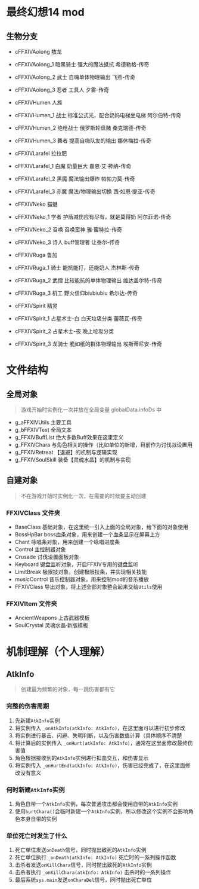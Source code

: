 # 最终幻想14 mod
## 生物分支
- cFFXIVAolong 敖龙  
- cFFXIVAolong_1 暗黑骑士 强大的魔法抵抗 希德勒格-传奇  
- cFFXIVAolong_2 武士 自嗨单体物理输出 飞燕-传奇  
- cFFXIVAolong_3 忍者 工具人 夕雾-传奇

- cFFXIVHumen 人族  
- cFFXIVHumen_1 战士 标准公式光，配合奶妈电梯坐电梯 阿尔伯特-传奇  
- cFFXIVHumen_2 绝枪战士 俄罗斯轮盘赌 桑克瑞德-传奇  
- cFFXIVHumen_3 舞者 提高自嗨队友的输出 娜休梅拉-传奇  

- cFFXIVLarafel 拉拉肥  
- cFFXIVLarafel_1 白魔 奶量巨大 嘉恩·艾·神纳-传奇  
- cFFXIVLarafel_2 黑魔 魔法输出爆炸 帕帕力莫-传奇  
- cFFXIVLarafel_3 赤魔 魔法/物理输出切换 西·如恩·提亚-传奇  

- cFFXIVNeko 猫魅  
- cFFXIVNeko_1 学者 护盾减伤应有尽有，就是莫得奶 阿尔菲诺-传奇  
- cFFXIVNeko_2 召唤 召唤蛮神 雅·蜜特拉-传奇  
- cFFXIVNeko_3 诗人 buff管理者 让泰尔-传奇

- cFFXIVRuga 鲁加  
- cFFXIVRuga_1 骑士 能抗能打，还能奶人 杰林斯-传奇  
- cFFXIVRuga_2 武僧 比较能抗的单体物理输出 维达盖尔特-传奇  
- cFFXIVRuga_3 机工 野火信仰biubiubiu 希尔达-传奇

- cFFXIVSpirit 精灵  
- cFFXIVSpirit_1 占星术士-白 白天垃圾分类 蕾薇瓦-传奇  
- cFFXIVSpirit_2 占星术士-夜 晚上垃圾分类  
- cFFXIVSpirit_3 龙骑士 脆如纸的群体物理输出 埃斯蒂尼安-传奇  

# 文件结构
## 全局对象
> 游戏开始时实例化一次并放在全局变量 globalData.infoDs 中
- g_aFFXIVUtils 主要工具
- g_bFFXIVText 全局文本
- g_FFXIVBuffList 绝大多数Buff效果在这里定义
- g_FFXIVChara 与角色相关的操作（比如单位的新增，目前作为讨伐战设置用
- g_FFXIVRetreat 【退避】的机制与逻辑实现
- g_FFXIVSoulSkill 装备【灵魂水晶】的机制与实现

## 自建对象
> 不在游戏开始时实例化一次，在需要的时候要主动创建
### FFXIVClass 文件夹
- BaseClass 基础对象，在这里统一引入上面的全局对象，给下面的对象使用
- BossHpBar boss血条对象，用来创建一个血条显示在屏幕上方
- Chant 咏唱条对象，用来创建一个咏唱进度条
- Control 主控制器对象
- Crusade 讨伐设置面板对象
- Keyboard 键盘监听对象，开启FFXIV专用的键盘监听
- LimitBreak 极限技对象，创建极限技条，并实现相关技能
- musicControl 音乐控制器对象，用来控制mod的音乐播放
- FFXIVClass 导出对象，将上述全部对象整合起来交给`Utils`使用

### FFXIVItem 文件夹
- AncientWeapons 上古武器模板
- SoulCrystal 灵魂水晶·新版模板

# 机制理解（个人理解）
## AtkInfo
> 创建最为频繁的对象，每一跳伤害都有它

### 完整的伤害周期
1. 先新建`AtkInfo`实例
2. 将实例传入 `_onAtkInfo(atkInfo: AtkInfo)`，在这里面可以进行初步修改
3. 将实例进行暴击、闪避、失明判断，以及伤害数值计算（具体顺序不清楚
4. 将计算后的实例传入 `_onHurt(atkInfo: AtkInfo)`，通常在这里面修改最终伤害值
5. 角色根据接收到的`AtkInfo`实例进行扣血交互，和伤害显示
6. 将实例传入 `_onHurtEnd(atkInfo: AtkInfo)`，伤害已经完成了，在这里面修改没有意义


### 何时新建`AtkInfo`实例
1. 角色自带一个`AtkInfo`实例，每次普通攻击都会使用自带的`AtkInfo`实例
2. 使用`hurtChara()`会临时新建一个`AtkInfo`实例，所以修改这个实例不会影响角色本身自带的实例

### 单位死亡时发生了什么
1. 死亡单位发送`onDeath`信号，同时抛出致死的`AtkInfo`实例
2. 死亡单位执行 `_onDeath(atkInfo: AtkInfo)` 死亡时的一系列操作函数
3. 击杀者发送`onKillChara`信号，同时抛出致死的`AtkInfo`实例
4. 击杀者执行 `_onKillChara(atkInfo: AtkInfo)` 击杀时的一系列操作
5. 最后系统`sys.main`发送`onCharaDel`信号，同时抛出死亡单位